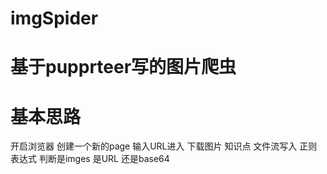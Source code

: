# imgSpider

# 基于pupprteer写的图片爬虫
# 基本思路
  开启浏览器
  创建一个新的page
  输入URL进入
  下载图片
  知识点
    文件流写入
    正则表达式 判断是imges 是URL 还是base64
    
  
